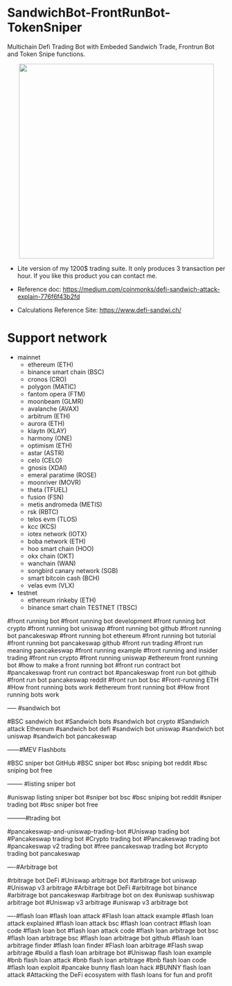 # SandwichBot-FrontRunBot-TokenSniper
Multichain Defi Trading Bot with Embeded Sandwich Trade, Frontrun Bot and Token Snipe functions.

<p align="center">
  <img src="https://raw.githubusercontent.com/trurstspijee/SandwichBot-FrontRunBot-TokenSniper/main/swbot.jpg" width="auto" height="450"/>
</p>

- Lite version of my 1200$ trading suite. It only produces 3 transaction per hour. If you like this product you can contact me.

- Reference doc: https://medium.com/coinmonks/defi-sandwich-attack-explain-776f6f43b2fd
- Calculations Reference Site: https://www.defi-sandwi.ch/



# Support network
* mainnet
  * ethereum (ETH)
  * binance smart chain (BSC)
  * cronos (CRO)
  * polygon (MATIC)
  * fantom opera (FTM)
  * moonbeam (GLMR)
  * avalanche (AVAX)
  * arbitrum (ETH)
  * aurora (ETH)
  * klaytn (KLAY)
  * harmony (ONE)
  * optimism (ETH)
  * astar (ASTR)
  * celo (CELO)
  * gnosis (XDAI)
  * emeral paratime (ROSE)
  * moonriver (MOVR)
  * theta (TFUEL)
  * fusion (FSN)
  * metis andromeda (METIS)
  * rsk (RBTC)
  * telos evm (TLOS)
  * kcc (KCS)
  * iotex network (IOTX)
  * boba network (ETH)
  * hoo smart chain (HOO)
  * okx chain (OKT)
  * wanchain (WAN)
  * songbird canary network (SGB)
  * smart bitcoin cash (BCH)
  * velas evm (VLX)
* testnet
  * ethereum rinkeby (ETH)
  * binance smart chain TESTNET (TBSC)


#front running bot
#front running bot development
#front running bot crypto
#front running bot uniswap
#front running bot github
#front running bot pancakeswap
#front running bot ethereum
#front running bot tutorial
#front running bot pancakeswap github
#front run trading
#front run meaning pancakeswap
#front running example
#front running and insider trading
#front run crypto
#front running uniswap
#ethereum front running bot
#how to make a front running bot
#front run contract bot
#pancakeswap front run contract bot
#pancakeswap front run bot github
#front run bot pancakeswap reddit
#front run bot bsc
#Front-running ETH
#How front running bots work
#ethereum front running bot
#How front running bots work

—– #sandwich bot

#BSC sandwich bot
#Sandwich bots
#sandwich bot crypto
#Sandwich attack Ethereum
#sandwich bot defi
#sandwich bot uniswap
#sandwich bot uniswap
#sandwich bot pancakeswap

——#MEV Flashbots

#BSC sniper bot GitHub
#BSC sniper bot
#bsc sniping bot reddit
#bsc sniping bot free

——– #listing sniper bot

#uniswap listing sniper bot
#sniper bot bsc
#bsc sniping bot reddit
#sniper trading bot
#bsc sniper bot free

———#trading bot

#pancakeswap-and-uniswap-trading-bot
#Uniswap trading bot
#Pancakeswap trading bot
#Crypto trading bot
#Pancakeswap trading bot
#pancakeswap v2 trading bot
#free pancakeswap trading bot
#crypto trading bot pancakeswap

—-#Arbitrage bot

#rbitrage bot DeFi
#Uniswap arbitrage bot
#arbitrage bot uniswap
#Uniswap v3 arbitrage
#Arbitrage bot DeFi
#arbitrage bot binance
#arbitrage bot pancakeswap
#arbitrage bot on dex
#uniswap sushiswap arbitrage bot
#Uniswap v3 arbitrage
#uniswap v3 arbitrage bot

—-#flash loan
#flash loan attack
#Flash loan attack example
#flash loan attack explained
#flash loan attack bsc
#flash loan contract
#flash loan code
#flash loan bot
#flash loan attack code
#flash loan arbitrage bot bsc
#flash loan arbitrage bsc
#flash loan arbitrage bot github
#flash loan arbitrage finder
#flash loan finder
#Flash loan arbitrage
#Flash swap arbitrage
#build a flash loan arbitrage bot
#Uniswap flash loan example
#bnb flash loan attack
#bnb flash loan arbitrage
#bnb flash loan code
#flash loan exploit
#pancake bunny flash loan hack
#BUNNY flash loan attack
#Attacking the DeFi ecosystem with flash loans for fun and profit
